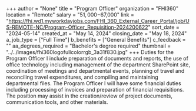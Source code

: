 +++
author = "None"
title = "Program Officer"
organization = "FHI360"
location = "Remote"
salary = "$51,000-$67,000"
link = "https://fhi.wd1.myworkdayjobs.com/FHI_360_External_Career_Portal/job/US-REMOTE-NC/Program-Officer_Requisition-2024200622"
sort_date = "2024-05-14"
created_at = "May 14, 2024"
closing_date = "May 18, 2024"
a_job_type = ["Full Time"]
b_benefits = ["General Benefits"]
c_feedback = ""
aa_degrees_required = "Bachelor's degree required"
thumbnail = "../../images/fhi360logofullcolorrgb_3a31f830.jpg"
+++
Duties for the Program Officer I include preparation of documents and reports, the use of office technology including management of the department SharePoint site, coordination of meetings and departmental events, planning of travel and reconciling travel expenditures, and compiling and maintaining departmental files. The Program Officer I will have some financial duties including processing of invoices and preparation of financial requisitions. The position may assist in the creation/review of project documents, communication tools, and other materials.